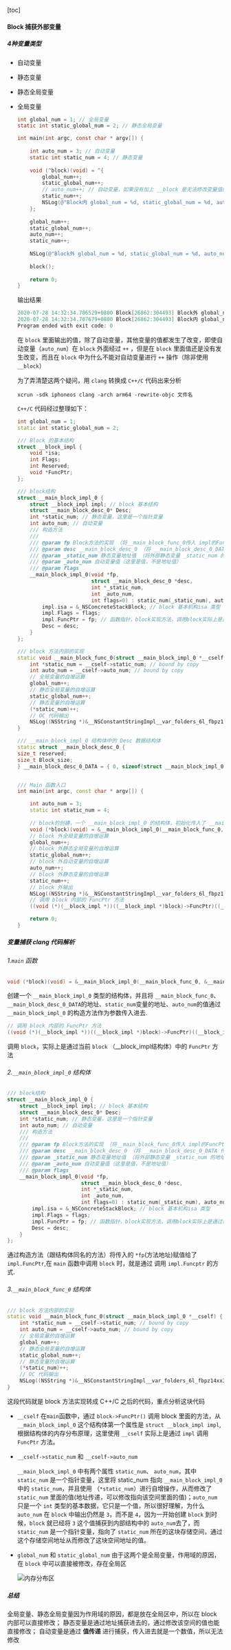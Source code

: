 [toc]

#### Block 捕获外部变量

##### 4种变量类型

* 自动变量
* 静态变量
* 静态全局变量
* 全局变量

    ```Objective-C
    int global_num = 1; // 全局变量
    static int static_global_num = 2; // 静态全局变量

    int main(int argc, const char * argv[]) {
        
        int auto_num = 3; // 自动变量
        static int static_num = 4; // 静态变量
        
        void (^block)(void) = ^{
            global_num++;
            static_global_num++;
            // auto_num++; // 自动变量，如果没有加上 __block 是无法修改变量值的，
            static_num++;
            NSLog(@"Block内 global_num = %d, static_global_num = %d, auto_num = %d, static_num = %d", global_num, static_global_num, auto_num, static_num);
        };
        
        global_num++;
        static_global_num++;
        auto_num++;
        static_num++;
        
        NSLog(@"Block外 global_num = %d, static_global_num = %d, auto_num = %d, static_num = %d", global_num, static_global_num, auto_num, static_num);
        
        block();
        
        return 0;
    }
    ```

    输出结果

    ```objective-c
    2020-07-28 14:32:34.706529+0800 Block[26862:304493] Block外 global_num = 2, static_global_num = 3, auto_num = 4, static_num = 5
    2020-07-28 14:32:34.707679+0800 Block[26862:304493] Block内 global_num = 3, static_global_num = 4, auto_num = 3, static_num = 6
    Program ended with exit code: 0
    ```

    在 `block` 里面输出的值，除了自动变量，其他变量的值都发生了改变，即使自动变量（`auto_num`）在 `block` 外面经过 `++` ，但是在 `block` 里面值还是没有发生改变，而且在 `block` 中为什么不能对自动变量进行 `++` 操作（除非使用 `__block`）

    为了弄清楚这两个疑问，用 `clang` 转换成 `C++/C` 代码出来分析

    ```
    xcrun -sdk iphoneos clang -arch arm64 -rewrite-objc 文件名
    ```

    `C++/C` 代码经过整理如下：

    ```C++
    int global_num = 1;
    static int static_global_num = 2;

    /// Block 的基本结构
    struct __block_impl {
        void *isa;
        int Flags;
        int Reserved;
        void *FuncPtr;
    };

    /// block结构
    struct __main_block_impl_0 {
        struct __block_impl impl; // block 基本结构
        struct __main_block_desc_0* Desc;
        int *static_num; // 静态变量，这里是一个指针变量
        int auto_num; // 自动变量
        /// 构造方法
        ///
        /// @param fp Block方法的实现 （将__main_block_func_0传入 impl的FuncPtr）
        /// @param desc __main_block_desc_0 （将 __main_block_desc_0_DATA 传入 desc）
        /// @param _static_num 静态变量地址值 （将外部静态变量 _static_num 的地址传入 static_num）
        /// @param _auto_num 自动变量值（这里是值，不是地址值）
        /// @param flags
        __main_block_impl_0(void *fp,
                            struct __main_block_desc_0 *desc,
                            int *_static_num,
                            int _auto_num,
                            int flags=0) : static_num(_static_num), auto_num(_auto_num) {
            impl.isa = &_NSConcreteStackBlock; // block 基本机构isa 类型
            impl.Flags = flags;
            impl.FuncPtr = fp; // 函数指针，block实现方法，调用block实际上是通过调用 funcPtr 函数
            Desc = desc;
        }
    };

    /// block 方法内部的实现
    static void __main_block_func_0(struct __main_block_impl_0 *__cself) {
        int *static_num = __cself->static_num; // bound by copy
        int auto_num = __cself->auto_num; // bound by copy
        // 全局变量的自增运算
        global_num++;
        // 静态全局变量的自增运算
        static_global_num++;
        // 静态变量的自增运算
        (*static_num)++;
        // OC 代码输出
        NSLog((NSString *)&__NSConstantStringImpl__var_folders_6l_fbpz14xx3y9cm2rh9591kd740000gn_T_main_12374b_mi_0, global_num, static_global_num, auto_num, (*static_num));
    }        

    /// __main_block_impl_0 结构体中的 Desc 数据结构体
    static struct __main_block_desc_0 {
    size_t reserved;
    size_t Block_size;
    } __main_block_desc_0_DATA = { 0, sizeof(struct __main_block_impl_0)};


    /// Main 函数入口
    int main(int argc, const char * argv[]) {

        int auto_num = 3;
        static int static_num = 4;
        
        // block的创建，一个 __main_block_impl_0 的结构体，初始化传入了 __main_block_func_0、&__main_block_desc_0_DATA、&static_num、auto_num 这些参数进去
        void (*block)(void) = &__main_block_impl_0(__main_block_func_0, &__main_block_desc_0_DATA, &static_num, auto_num);
        // block 外全局变量的自增运算
        global_num++;
        // block 外静态全局变量的自增运算
        static_global_num++;
        // block 外自动变量的自增运算
        auto_num++;
        // block 外静态变量的自增运算
        static_num++;
        // block 外输出
        NSLog((NSString *)&__NSConstantStringImpl__var_folders_6l_fbpz14xx3y9cm2rh9591kd740000gn_T_main_12374b_mi_1, global_num, static_global_num, auto_num, static_num);
        // 调用 block 内部的 FuncPtr 方法
        ((void (*)(__block_impl *))((__block_impl *)block)->FuncPtr)((__block_impl *)block);

        return 0;
    }   
    ```

##### 变量捕获 clang 代码解析

###### 1.`main` 函数
```C++
void (*block)(void) = &__main_block_impl_0(__main_block_func_0, &__main_block_desc_0_DATA, &static_num, auto_num);
```
创建一个 `__main_block_impl_0` 类型的结构体，并且将 `__main_block_func_0`、`__main_block_desc_0_DATA`的地址、`static_num`变量的地址、`auto_num`的值通过 `__main_block_impl_0` 的构造方法作为参数传入进去.

```C++
// 调用 block 内部的 FuncPtr 方法
((void (*)(__block_impl *))((__block_impl *)block)->FuncPtr)((__block_impl *)block);
```
调用 `block`，实际上是通过当前 `block` （__block_impl结构体）中的  `FuncPtr` 方法

###### 2.`__main_block_impl_0` 结构体

```C++
/// block结构
struct __main_block_impl_0 {
    struct __block_impl impl; // block 基本结构
    struct __main_block_desc_0* Desc;
    int *static_num; // 静态变量，这里是一个指针变量
    int auto_num; // 自动变量
    /// 构造方法
    ///
    /// @param fp Block方法的实现 （将__main_block_func_0传入 impl的FuncPtr）
    /// @param desc __main_block_desc_0 （将 __main_block_desc_0_DATA 传入 desc）
    /// @param _static_num 静态变量地址值 （将外部静态变量 _static_num 的地址传入 static_num）
    /// @param _auto_num 自动变量值（这里是值，不是地址值）
    /// @param flags
    __main_block_impl_0(void *fp,
                        struct __main_block_desc_0 *desc,
                        int *_static_num,
                        int _auto_num,
                        int flags=0) : static_num(_static_num), auto_num(_auto_num) {
        impl.isa = &_NSConcreteStackBlock; // block 基本机构isa 类型
        impl.Flags = flags;
        impl.FuncPtr = fp; // 函数指针，block实现方法，调用block实际上是通过调用 funcPtr 函数
        Desc = desc;
    }
};
```
通过构造方法（跟结构体同名的方法）将传入的 `*fp`(方法地址)赋值给了 `impl.FuncPtr`,在 `main` 函数中调用 `block` 时，就是通过 调用 `impl.Funcptr` 的方式.

###### 3.`__main_block_func_0` 结构体

```C++
/// block 方法内部的实现
static void __main_block_func_0(struct __main_block_impl_0 *__cself) {
    int *static_num = __cself->static_num; // bound by copy
    int auto_num = __cself->auto_num; // bound by copy
    // 全局变量的自增运算
    global_num++;
    // 静态全局变量的自增运算
    static_global_num++;
    // 静态变量的自增运算
    (*static_num)++;
    // OC 代码输出
    NSLog((NSString *)&__NSConstantStringImpl__var_folders_6l_fbpz14xx3y9cm2rh9591kd740000gn_T_main_12374b_mi_0, global_num, static_global_num, auto_num, (*static_num));
} 
```

这段代码就是 block 方法实现转成 C++/C 之后的代码，重点分析这块代码

* `__cself`
    在`main`函数中，通过 `block->FuncPtr()` 调用 block 里面的方法，从 `__main_block_impl_0` 这个结构体第一个属性是  `struct __block_impl impl`, 根据结构体的内存分布原理，这里使用 `__cself` 实际上是通过 `impl` 调用 `FuncPtr` 方法。

* `__cself->static_num` 和 `__cself->auto_num`

    `__main_block_impl_0` 中有两个属性 `static_num`、 `auto_num`，其中 `static_num` 是一个指针变量，这里将 static_num 指向 `__main_block_impl_0` 中的 `static_num`，并且使用 （`*static_num`）进行自增操作，从而修改了 `static_num` 里面的值(地址传递，可以修改指向该空间里面的值)；`auto_num` 只是一个 `int` 类型的基本数据，它只是一个值，所以很好理解，为什么 `auto_num` 在 `block` 中输出仍然是 `3`，而不是 `4`，因为一开始创建 `block` 到时候，`block` 就已经将 `3` 这个值捕获到内部结构中的 `auto_num`去了，而 `static_num` 是一个指针变量，指向了 `static_num` 所在的这块存储空间，通过这个存储空间地址从而修改了这块空间地址的值。

* `global_num` 和 `static_global_num`
    由于这两个是全局变量，作用域的原因，在 `block` 中可以直接被修改，存在全局区

    ![内存分布区](https://raw.githubusercontent.com/guoguangtao/VSCodePicGoImages/master/20200728201852.png)

##### 总结

全局变量、静态全局变量因为作用域的原因，都是放在全局区中，所以在 block 内部可以直接修改；
静态变量是通过地址捕获进去的，通过修改该空间的值也能直接修改；
自动变量是通过 **值传递** 进行捕获，传入进去就是一个数值，所以无法修改






